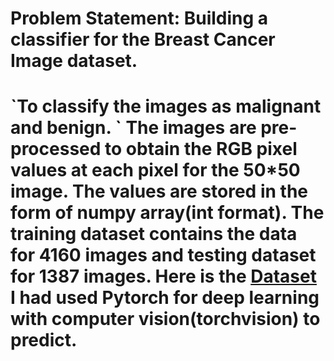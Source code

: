 <h1>Problem Statement: Building a classifier for the Breast Cancer Image dataset. <h1/>
`To classify the images as malignant and benign. `
The images are pre-processed to obtain the RGB pixel values at each pixel for the 50*50 image. The values are stored in the form of numpy array(int format). The training dataset contains the data for 4160 images and testing dataset for 1387 images. Here is the
<a href="https://drive.google.com/drive/folders/1NblOOdNrirnYtTF1cO9GJtoqfSTgXZPX">Dataset<a/> <br>
I had used Pytorch for deep learning with computer vision(torchvision) to predict.
